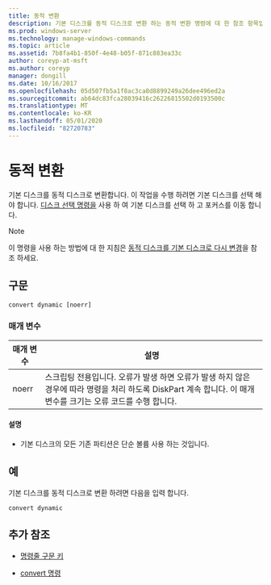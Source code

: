 ```yaml
---
title: 동적 변환
description: 기본 디스크를 동적 디스크로 변환 하는 동적 변환 명령에 대 한 참조 항목입니다.
ms.prod: windows-server
ms.technology: manage-windows-commands
ms.topic: article
ms.assetid: 7b8fa4b1-850f-4e48-b05f-871c883ea33c
author: coreyp-at-msft
ms.author: coreyp
manager: dongill
ms.date: 10/16/2017
ms.openlocfilehash: 05d507fb5a1f8ac3ca8d8899249a26dee496ed2a
ms.sourcegitcommit: ab64dc83fca28039416c26226815502d0193500c
ms.translationtype: MT
ms.contentlocale: ko-KR
ms.lasthandoff: 05/01/2020
ms.locfileid: "82720783"
---
```

# <a name="convert-dynamic"></a>동적 변환

기본 디스크를 동적 디스크로 변환합니다. 이 작업을 수행 하려면 기본 디스크를 선택 해야 합니다. [디스크 선택 명령을](select-disk.md) 사용 하 여 기본 디스크를 선택 하 고 포커스를 이동 합니다.

> [!NOTE]
> 이 명령을 사용 하는 방법에 대 한 지침은 [동적 디스크를 기본 디스크로 다시 변경](https://docs.microsoft.com/previous-versions/windows/it-pro/windows-server-2008-R2-and-2008/cc755238(v=ws.11))을 참조 하세요.

## <a name="syntax"></a>구문

```
convert dynamic [noerr]
```

### <a name="parameters"></a>매개 변수

| 매개 변수 | 설명 |
| --------- | ----------- |
| noerr | 스크립팅 전용입니다. 오류가 발생 하면 오류가 발생 하지 않은 경우에 따라 명령을 처리 하도록 DiskPart 계속 합니다. 이 매개 변수를 크기는 오류 코드를 수행 합니다. |

#### <a name="remarks"></a>설명

- 기본 디스크의 모든 기존 파티션은 단순 볼륨 사용 하는 것입니다.

## <a name="examples"></a>예

기본 디스크를 동적 디스크로 변환 하려면 다음을 입력 합니다.

```
convert dynamic
```

## <a name="additional-references"></a>추가 참조

- [명령줄 구문 키](command-line-syntax-key.md)

- [convert 명령](convert.md)
